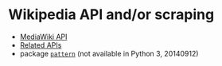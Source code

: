# Wikipedia API and/or scraping

 * [MediaWiki API](https://www.mediawiki.org/wiki/API:Main_page)
 * [Related APIs](http://www.programmableweb.com/api/wikipedia)
 * package [`pattern`](https://pypi.python.org/pypi/Pattern/2.6) (not available in Python 3, 20140912)